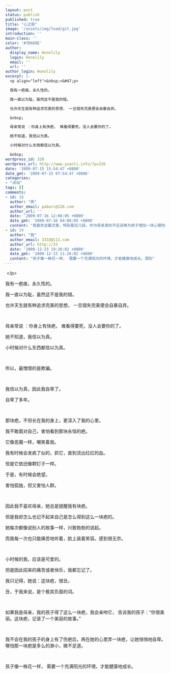 ```yaml
---
layout: post
status: publish
published: true
title: "心之疤"
image: '/assets/img/load/git.jpg'
introduction: ''
main-class: ''
color: '#7D669E'
author:
  display_name: Honolily
  login: Honolily
  email: ''
  url: ''
author_login: Honolily
excerpt: |-
  <p align="left">&nbsp;<&#47;p>

  我有一疤痕，永久性的。

  我一直以为耻，虽然这不是我的错。

  也许天生就有种追求完美的思想， 一旦错失完美便会自暴自弃。

  &nbsp;

  母亲常说 ：你身上有快疤， 难看得要死，没人会要你的了。

  她不知道，我信以为真。

  小时候对什么东西都信以为真。

  &nbsp;
wordpress_id: 320
wordpress_url: http://www.yuanli.info/?p=320
date: '2009-07-15 15:54:47 +0800'
date_gmt: '2009-07-15 07:54:47 +0800'
categories:
- "诗词"
tags: []
comments:
- id: 18
  author: "燕"
  author_email: pabarc@126.com
  author_url: ''
  date: '2009-07-16 12:08:05 +0800'
  date_gmt: '2009-07-16 04:08:05 +0800'
  content: "我喜欢这篇文章，特别是后几段，作为母亲真的不应该再为孩子增加一块心理伤疤。"
- id: 19
  author: "我"
  author_email: 3333@111.com
  author_url: http://33
  date: '2009-12-23 19:26:02 +0800'
  date_gmt: '2009-12-23 11:26:02 +0800'
  content: "孩子像一株花一样， 需要一个充满阳光的环境，才能健康地成长。深刻"
---
```

<p align="left">&nbsp;<&#47;p></p>
<p>我有一疤痕，永久性的。</p>
<p>我一直以为耻，虽然这不是我的错。</p>
<p>也许天生就有种追求完美的思想， 一旦错失完美便会自暴自弃。</p>
<p>&nbsp;</p>
<p>母亲常说 ：你身上有快疤， 难看得要死，没人会要你的了。</p>
<p>她不知道，我信以为真。</p>
<p>小时候对什么东西都信以为真。</p>
<p>&nbsp;<a id="more"></a><a id="more-320"></a></p>
<p>所以，最憎恨的是欺骗。</p>
<p>&nbsp;</p>
<p>我信以为真，因此我自卑了。</p>
<p>自卑了多年。</p>
<p>&nbsp;</p>
<p>那块疤，不但长在我的身上，更深入了我的心里。</p>
<p>我不敢面对自己，害怕看到那块永恒的疤。</p>
<p>它像恶魔一样，嘲笑着我。</p>
<p>我有时候会发疯了似的，抓它，直到流出红红的血。</p>
<p>但是它依旧像颗钉子一样。</p>
<p>于是，有时候会绝望。</p>
<p>害怕孤独，但又害怕人群。</p>
<p>&nbsp;</p>
<p>因此我不喜欢母亲，她总是提醒我有块疤。</p>
<p>但是我却怎么也记不起来自己是怎么得到这么一块疤的。</p>
<p>她每次都像说别人的故事一样，兴致勃勃的说起。</p>
<p>而我每一次也只能痛苦地听着，脸上装着笑容。感到很无奈。</p>
<p>&nbsp;</p>
<p>小时候的我，应该是可爱的。</p>
<p>但是因此招来的痛苦或者快乐，我都忘记了。</p>
<p>我只记得，她说：这块疤，很丑。</p>
<p>丑，于我来说，是个极其负面的词。</p>
<p>&nbsp;</p>
<p>如果我是母亲，我的孩子得了这么一块疤，我会亲吻它， 告诉我的孩子：&ldquo;你很美丽。这块疤，记录了一个美丽的故事。&rdquo;</p>
<p>&nbsp;</p>
<p>我不会在我的孩子的身上有了伤疤后，再在她的心里弄一块疤，让她悄悄地自卑。哪怕那一块疤是多么的渺小，微不足道。</p>
<p>&nbsp;</p>
<p>孩子像一株花一样， 需要一个充满阳光的环境，才能健康地成长。</p>
